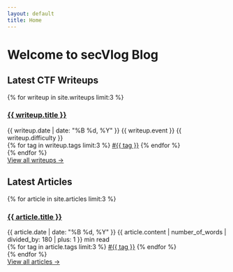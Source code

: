 ```yaml
---
layout: default
title: Home
---
```


# Welcome to secVlog Blog

<div class="home">
    <section class="latest-writeups">
        <h2>Latest CTF Writeups</h2>
        <div class="post-grid">
            {% for writeup in site.writeups limit:3 %}
            <div class="post-card">
                <h3><a href="{{ writeup.url }}">{{ writeup.title }}</a></h3>
                <div class="post-meta">
                    <span class="date">{{ writeup.date | date: "%B %d, %Y" }}</span>
                    <span class="event">{{ writeup.event }}</span>
                    <span class="difficulty">{{ writeup.difficulty }}</span>
                </div>
                <div class="tags">
                    {% for tag in writeup.tags limit:3 %}
                    <a href="/tags/{{ tag }}" class="tag">#{{ tag }}</a>
                    {% endfor %}
                </div>
            </div>
            {% endfor %}
        </div>
        <a href="/writeups" class="view-all">View all writeups →</a>
    </section>

<section class="latest-articles">
        <h2>Latest Articles</h2>
        <div class="post-grid">
            {% for article in site.articles limit:3 %}
            <div class="post-card">
                <h3><a href="{{ article.url }}">{{ article.title }}</a></h3>
                <div class="post-meta">
                    <span class="date">{{ article.date | date: "%B %d, %Y" }}</span>
                    <span class="read-time">{{ article.content | number_of_words | divided_by: 180 | plus: 1 }} min read</span>
                </div>
                <div class="tags">
                    {% for tag in article.tags limit:3 %}
                    <a href="/tags/{{ tag }}" class="tag">#{{ tag }}</a>
                    {% endfor %}
                </div>
            </div>
            {% endfor %}
        </div>
        <a href="/articles" class="view-all">View all articles →</a>
    </section>
</div>